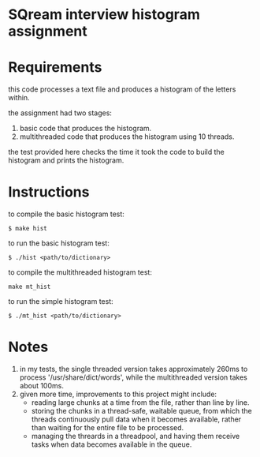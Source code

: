 # SQream interview histogram assignment
# Requirements
this code processes a text file and produces a histogram of the letters within.

the assignment had two stages:
1. basic code that produces the histogram.
2. multithreaded code that produces the histogram using 10 threads.

the test provided here checks the time it took the code to build the histogram and prints the histogram.

# Instructions
to compile the basic histogram test:

`$ make hist`

to run the basic histogram test:

`$ ./hist <path/to/dictionary>`


to compile the multithreaded histogram test:

`make mt_hist`

to run the simple histogram test:

`$ ./mt_hist <path/to/dictionary>`

# Notes
1. in my tests, the single threaded version takes approximately 260ms to process '/usr/share/dict/words', while the multithreaded version takes about 100ms.
2. given more time, improvements to this project might include:
   * reading large chunks at a time from the file, rather than line by line.
   * storing the chunks in a thread-safe, waitable queue, from which the threads continuously pull data when it becomes available, rather than waiting for the entire file to be processed.
   * managing the threards in a threadpool, and having them receive tasks when data becomes available in the queue.
